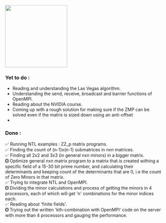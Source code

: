<img height=200 src="https://github.com/user-attachments/assets/a57c1548-0157-4edd-afd5-e1f0ef83ff22">

### Yet to do :
- Reading and understanding the Las Vegas algorithm.<br/>
- Understanding the send, receive, broadcast and barrier functions of OpenMPI.<br/>
- Reading about the NVIDIA course.<br/>
- Coming up with a rough solution for making sure if the ZMP can be solved even if the matrix is sized down using an anti-offset</br>
- 

### Done :
✅ Running NTL examples : ZZ_p matrix programs.<br/>
✅ Finding the count of (n-1)x(n-1) submatrices in nxn matrices.<br/>
✅ Finding all 2x2 and 3x3 (in general nxn minors) in a bigger matrix. <br/>
❎ Optimize general nxn matrix program to a matrix that is created withing a specific field of a 15-30 bit prime number, and calculating their determinants and keeping count of the determinants that are 0, i.e the count of Zero Minors in that matrix.<br/>
✅ Trying to integrate NTL and OpenMPI.<br/>
❎ Dividing the minor calculations and process of getting the minors in 4 processors, each of which will get 'n' combinations for the minor indices each.<br/>
✅ Reading about 'finite fields'.<br/>
❎ Trying out the written 'kth-combination with OpenMPI' code on the server with more than 4 processors and gauging the performance.

